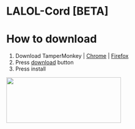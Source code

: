 # LALOL-Cord [BETA]

# How to download
1. Download TamperMonkey | [Chrome](https://chrome.google.com/webstore/detail/tampermonkey/dhdgffkkebhmkfjojejmpbldmpobfkfo) | [Firefox](https://addons.mozilla.org/ru/firefox/addon/tampermonkey)
2. Press [download](https://github.com/Its-LALOL/LALOL-Cord/raw/main/a.user.js) button
3. Press install

[<img src='http://www.pngall.com/wp-content/uploads/2/Download-Button-PNG-Image.png' height='120' width
='300'>](https://github.com/Its-LALOL/LALOL-Cord/raw/main/a.user.js "Download.")
